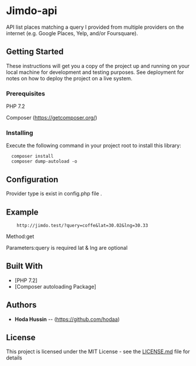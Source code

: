 
# Jimdo-api

API list places matching a query I provided from multiple providers on the internet
 (e.g. Google Places, Yelp, and/or Foursquare).

## Getting Started

These instructions will get you a copy of the project up and running on your local machine for development and testing purposes. See deployment for notes on how to deploy the project on a live system.

### Prerequisites

PHP 7.2

Composer (https://getcomposer.org/)


### Installing

Execute the following command in your project root to install this library:

      composer install
      composer dump-autoload -o

## Configuration

Provider type is exist in config.php file .


## Example

        http://jimdo.test/?query=coffe&lat=30.02&lng=30.33
 
 Method:get
 
 Parameters:query is required
            lat & lng are optional

## Built With

* [PHP 7.2]
* [Composer autoloading Package]


## Authors

* **Hoda Hussin** -- (https://github.com/hodaa)

## License

This project is licensed under the MIT License - see the [LICENSE.md](LICENSE.md) file for details

